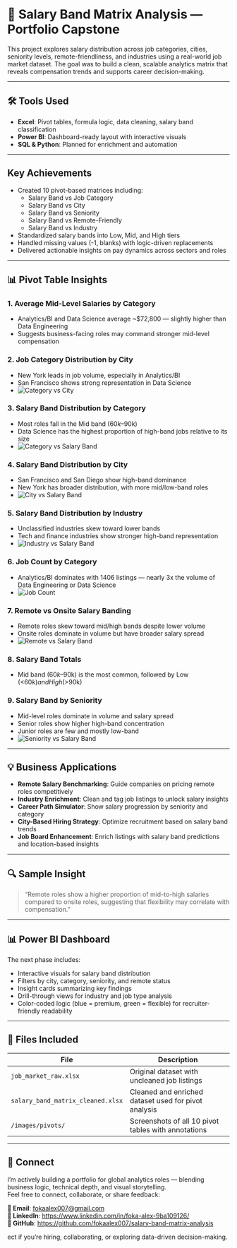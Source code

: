 # 💼 Salary Band Matrix Analysis — Portfolio Capstone

This project explores salary distribution across job categories, cities, seniority levels, remote-friendliness, and industries using a real-world job market dataset. The goal was to build a clean, scalable analytics matrix that reveals compensation trends and supports career decision-making.

---

## 🛠️ Tools Used

- **Excel**: Pivot tables, formula logic, data cleaning, salary band classification  
- **Power BI**: Dashboard-ready layout with interactive visuals  
- **SQL & Python**: Planned for enrichment and automation

---

##  Key Achievements

- Created 10 pivot-based matrices including:
  - Salary Band vs Job Category  
  - Salary Band vs City  
  - Salary Band vs Seniority  
  - Salary Band vs Remote-Friendly  
  - Salary Band vs Industry  
- Standardized salary bands into Low, Mid, and High tiers  
- Handled missing values (-1, blanks) with logic-driven replacements  
- Delivered actionable insights on pay dynamics across sectors and roles

---

## 📊 Pivot Table Insights

### 1. Average Mid-Level Salaries by Category
- Analytics/BI and Data Science average ~$72,800 — slightly higher than Data Engineering  
- Suggests business-facing roles may command stronger mid-level compensation

### 2. Job Category Distribution by City
- New York leads in job volume, especially in Analytics/BI  
- San Francisco shows strong representation in Data Science  
- ![Category vs City](images/pivots/category%20vs%20city.PNG)

### 3. Salary Band Distribution by Category
- Most roles fall in the Mid band ($60k–$90k)  
- Data Science has the highest proportion of high-band jobs relative to its size  
- ![Category vs Salary Band](images/pivots/category%20vs%20salary%20band.PNG)

### 4. Salary Band Distribution by City
- San Francisco and San Diego show high-band dominance  
- New York has broader distribution, with more mid/low-band roles  
- ![City vs Salary Band](images/pivots/city%20vs%20salary%20band.PNG)

### 5. Salary Band Distribution by Industry
- Unclassified industries skew toward lower bands  
- Tech and finance industries show stronger high-band representation  
- ![Industry vs Salary Band](images/pivots/industry%20vs%20salary%20band.PNG)

### 6. Job Count by Category
- Analytics/BI dominates with 1406 listings — nearly 3x the volume of Data Engineering or Data Science  
- ![Job Count](images/pivots/job%20count.PNG)

### 7. Remote vs Onsite Salary Banding
- Remote roles skew toward mid/high bands despite lower volume  
- Onsite roles dominate in volume but have broader salary spread  
- ![Remote vs Salary Band](images/pivots/remote%20friendly%20vs%20salary%20%20band.PNG)

### 8. Salary Band Totals
- Mid band ($60k–$90k) is the most common, followed by Low (<$60k) and High (>$90k)

### 9. Salary Band by Seniority
- Mid-level roles dominate in volume and salary spread  
- Senior roles show higher high-band concentration  
- Junior roles are few and mostly low-band  
- ![Seniority vs Salary Band](images/pivots/salary%20band%20vs%20seniority.PNG)

---

## 💡 Business Applications

- **Remote Salary Benchmarking**: Guide companies on pricing remote roles competitively  
- **Industry Enrichment**: Clean and tag job listings to unlock salary insights  
- **Career Path Simulator**: Show salary progression by seniority and category  
- **City-Based Hiring Strategy**: Optimize recruitment based on salary band trends  
- **Job Board Enhancement**: Enrich listings with salary band predictions and location-based insights

---

## 🔍 Sample Insight

> “Remote roles show a higher proportion of mid-to-high salaries compared to onsite roles, suggesting that flexibility may correlate with compensation.”

---

## 📊 Power BI Dashboard

The next phase includes:
- Interactive visuals for salary band distribution  
- Filters by city, category, seniority, and remote status  
- Insight cards summarizing key findings  
- Drill-through views for industry and job type analysis  
- Color-coded logic (blue = premium, green = flexible) for recruiter-friendly readability

---

## 📂 Files Included

| File | Description |
|------|-------------|
| `job_market_raw.xlsx` | Original dataset with uncleaned job listings |
| `salary_band_matrix_cleaned.xlsx` | Cleaned and enriched dataset used for pivot analysis |
| `/images/pivots/` | Screenshots of all 10 pivot tables with annotations |

---

## 🔗 Connect

I’m actively building a portfolio for global analytics roles — blending business logic, technical depth, and visual storytelling.  
Feel free to connect, collaborate, or share feedback:

**📧 Email**: fokaalex007@gmail.com  
**🔗 LinkedIn**: https://www.linkedin.com/in/foka-alex-9ba109126/  
**📁 GitHub**: https://github.com/fokaalex007/salary-band-matrix-analysis

ect if you’re hiring, collaborating, or exploring data-driven decision-making.

